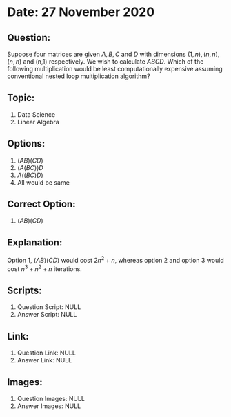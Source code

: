 # Date: 27 November 2020

## Question:
Suppose four matrices are given $A, B, C$ and $D$ with dimensions $(1,n), (n,n), (n,n)$ and (n,1) respectively. We wish to calculate $ABCD$. Which of the following multiplication would be least computationally expensive assuming conventional nested loop multiplication algorithm?

## Topic:
1. Data Science
2. Linear Algebra

## Options:
1. $(AB)(CD)$
2. $(A(BC))D$
3. $A((BC)D)$
4. All would be same

## Correct Option:
1. $(AB)(CD)$

## Explanation:
Option 1, $(AB)(CD)$ would cost $2n^2 +n$, whereas option 2 and option 3 would cost $n^3 + n^2 +n$ iterations. 

## Scripts:
1. Question Script: NULL
2. Answer Script: NULL

## Link:
1. Question Link: NULL
2. Answer Link: NULL

## Images:
1. Question Images: NULL
2. Answer Images: NULL
